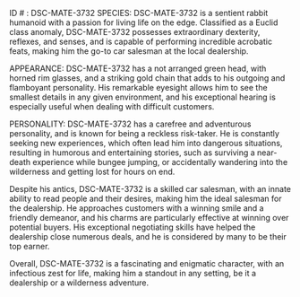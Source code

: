 ID # : DSC-MATE-3732
SPECIES: DSC-MATE-3732 is a sentient rabbit humanoid with a passion for living life on the edge. Classified as a Euclid class anomaly, DSC-MATE-3732 possesses extraordinary dexterity, reflexes, and senses, and is capable of performing incredible acrobatic feats, making him the go-to car salesman at the local dealership.

APPEARANCE: DSC-MATE-3732 has a not arranged green head, with horned rim glasses, and a striking gold chain that adds to his outgoing and flamboyant personality. His remarkable eyesight allows him to see the smallest details in any given environment, and his exceptional hearing is especially useful when dealing with difficult customers.

PERSONALITY: DSC-MATE-3732 has a carefree and adventurous personality, and is known for being a reckless risk-taker. He is constantly seeking new experiences, which often lead him into dangerous situations, resulting in humorous and entertaining stories, such as surviving a near-death experience while bungee jumping, or accidentally wandering into the wilderness and getting lost for hours on end.

Despite his antics, DSC-MATE-3732 is a skilled car salesman, with an innate ability to read people and their desires, making him the ideal salesman for the dealership. He approaches customers with a winning smile and a friendly demeanor, and his charms are particularly effective at winning over potential buyers. His exceptional negotiating skills have helped the dealership close numerous deals, and he is considered by many to be their top earner.

Overall, DSC-MATE-3732 is a fascinating and enigmatic character, with an infectious zest for life, making him a standout in any setting, be it a dealership or a wilderness adventure.